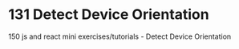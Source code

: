 # 131 Detect Device Orientation
 150 js and react mini exercises/tutorials - Detect Device Orientation
